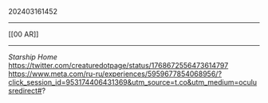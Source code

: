 202403161452
***
[[00 AR]]
***
*Starship Home*
https://twitter.com/creaturedotpage/status/1768672556473614797
https://www.meta.com/ru-ru/experiences/5959677854068956/?click_session_id=953174406431369&utm_source=t.co&utm_medium=oculusredirect#?